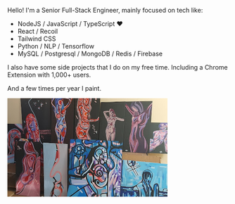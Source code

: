 Hello! I'm a Senior Full-Stack Engineer, mainly focused on tech like:

* NodeJS / JavaScript / TypeScript ❤️
* React / Recoil
* Tailwind CSS
* Python / NLP / Tensorflow
* MySQL / Postgresql / MongoDB / Redis / Firebase

I also have some side projects that I do on my free time. Including a Chrome Extension with 1,000+ users.

And a few times per year I paint.

![Paintings](./paintings.jpg)

